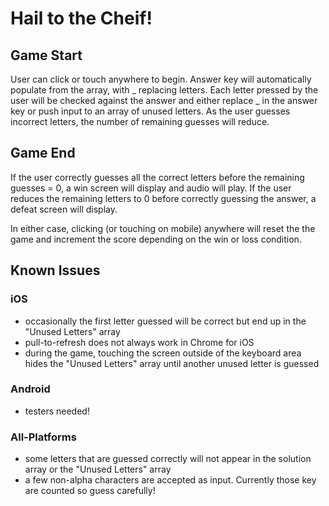 # Hail to the Cheif!

## Game Start
User can click or touch anywhere to begin. 
Answer key will automatically populate from the array, with _ replacing letters.
Each letter pressed by the user will be checked against the answer and either replace _ in the answer key or push input to an array of unused letters.
As the user guesses incorrect letters, the number of remaining guesses will reduce.

## Game End
If the user correctly guesses all the correct letters before the remaining guesses = 0, a win screen will display and audio will play.
If the user reduces the remaining letters to 0 before correctly guessing the answer, a defeat screen will display.

In either case, clicking (or touching on mobile) anywhere will reset the the game and increment the score depending on the win or loss condition.

## Known Issues
### iOS
* occasionally the first letter guessed will be correct but end up in the "Unused Letters" array
* pull-to-refresh does not always work in Chrome for iOS
* during the game, touching the screen outside of the keyboard area hides the "Unused Letters" array until another unused letter is guessed

### Android
* testers needed!

### All-Platforms
* some letters that are guessed correctly will not appear in the solution array or the "Unused Letters" array
* a few non-alpha characters are accepted as input. Currently those key are counted so guess carefully!